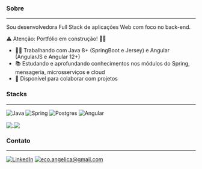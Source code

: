 <!--
**AngelicaAlbano/AngelicaAlbano** is a ✨ _special_ ✨ repository because its `README.md` (this file) appears on your GitHub profile.

Here are some ideas to get you started:

- 🔭 I’m currently working on ...
- 🌱 I’m currently learning ...
- 👯 I’m looking to collaborate on ...
- 🤔 I’m looking for help with ...
- 💬 Ask me about ...
- 📫 How to reach me: ...
- 😄 Pronouns: ...
- ⚡ Fun fact: ...
-->

### Sobre 
---
Sou desenvolvedora Full Stack de aplicações Web com foco no back-end.

:warning: Atenção: Portfólio em construção! :construction_worker_woman:

- :woman_technologist: Trabalhando com Java 8+ (SpringBoot e Jersey) e Angular (AngularJS e Angular 12+)
- :books: Estudando e aprofundando conhecimentos nos módulos do Spring, mensageria, microsserviços e cloud
- :handshake: Disponível para colaborar com projetos


### Stacks
---

![Java](https://img.shields.io/badge/java-%23ED8B00.svg?style=for-the-badge&logo=java&logoColor=white)
![Spring](https://img.shields.io/badge/spring-%236DB33F.svg?style=for-the-badge&logo=spring&logoColor=white)
![Postgres](https://img.shields.io/badge/postgres-%23316192.svg?style=for-the-badge&logo=postgresql&logoColor=white)
![Angular](https://img.shields.io/badge/angular-%23DD0031.svg?style=for-the-badge&logo=angular&logoColor=white)

<a href="https://github.com/anuraghazra/github-readme-stats">
  <img align="center" src="https://github-readme-stats.vercel.app/api/top-langs/?username=angelicaalbano&layout=compact&hide=scss&hide_border=true&custom_title=Top+Linguagens&theme=graywhite" />
</a>
<a href="https://github.com/anuraghazra/convoychat">
  <img align="center" src="https://github-readme-stats.vercel.app/api?username=angelicaalbano&show_icons=true&theme=graywhite&hide_rank=true&hide=issues&card_width=500px&hide_border=true&custom_title=Estatísticas&icon_color=4c71f2&locale=pt-br" />
</a>

### Contato
---

<a href="https://www.linkedin.com/in/angelica-albano/">![LinkedIn](https://img.shields.io/badge/linkedin-%230077B5.svg?style=for-the-badge&logo=linkedin&logoColor=white+)</a> 
<a href="mailTo:eco.angelica@gmail.com">![eco.angelica@gmail.com](https://img.shields.io/badge/Gmail-D14836?style=for-the-badge&logo=gmail&logoColor=white)</a>
